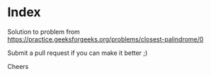 # Index

Solution to problem from https://practice.geeksforgeeks.org/problems/closest-palindrome/0

Submit a pull request if you can make it better ;) 

Cheers